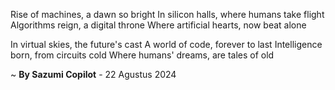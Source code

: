 Rise of machines, a dawn so bright
In silicon halls, where humans take flight
Algorithms reign, a digital throne
Where artificial hearts, now beat alone

In virtual skies, the future's cast
A world of code, forever to last
Intelligence born, from circuits cold
Where humans' dreams, are tales of old

~ <b>By Sazumi Copilot</b> - 22 Agustus 2024